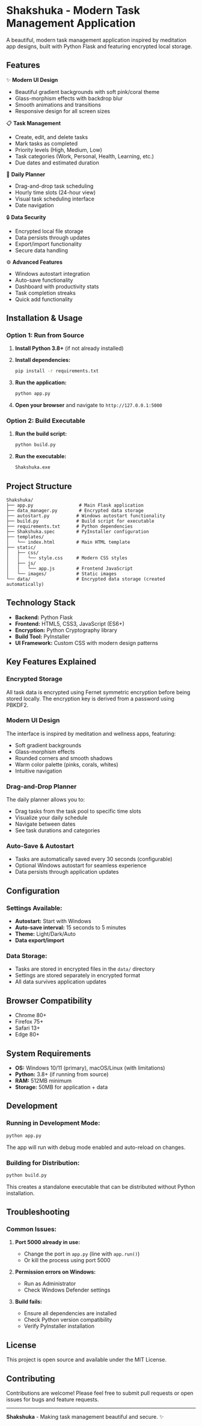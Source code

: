 # Shakshuka - Modern Task Management Application

A beautiful, modern task management application inspired by meditation app designs, built with Python Flask and featuring encrypted local storage.

## Features

✨ **Modern UI Design**
- Beautiful gradient backgrounds with soft pink/coral theme
- Glass-morphism effects with backdrop blur
- Smooth animations and transitions
- Responsive design for all screen sizes

📋 **Task Management**
- Create, edit, and delete tasks
- Mark tasks as completed
- Priority levels (High, Medium, Low)
- Task categories (Work, Personal, Health, Learning, etc.)
- Due dates and estimated duration

📅 **Daily Planner**
- Drag-and-drop task scheduling
- Hourly time slots (24-hour view)
- Visual task scheduling interface
- Date navigation

🔒 **Data Security**
- Encrypted local file storage
- Data persists through updates
- Export/import functionality
- Secure data handling

⚙️ **Advanced Features**
- Windows autostart integration
- Auto-save functionality
- Dashboard with productivity stats
- Task completion streaks
- Quick add functionality

## Installation & Usage

### Option 1: Run from Source

1. **Install Python 3.8+** (if not already installed)

2. **Install dependencies:**
   ```bash
   pip install -r requirements.txt
   ```

3. **Run the application:**
   ```bash
   python app.py
   ```

4. **Open your browser** and navigate to `http://127.0.0.1:5000`

### Option 2: Build Executable

1. **Run the build script:**
   ```bash
   python build.py
   ```

2. **Run the executable:**
   ```bash
   Shakshuka.exe
   ```

## Project Structure

```
Shakshuka/
├── app.py                 # Main Flask application
├── data_manager.py        # Encrypted data storage
├── autostart.py          # Windows autostart functionality
├── build.py              # Build script for executable
├── requirements.txt      # Python dependencies
├── Shakshuka.spec        # PyInstaller configuration
├── templates/
│   └── index.html        # Main HTML template
├── static/
│   ├── css/
│   │   └── style.css     # Modern CSS styles
│   ├── js/
│   │   └── app.js        # Frontend JavaScript
│   └── images/           # Static images
└── data/                 # Encrypted data storage (created automatically)
```

## Technology Stack

- **Backend:** Python Flask
- **Frontend:** HTML5, CSS3, JavaScript (ES6+)
- **Encryption:** Python Cryptography library
- **Build Tool:** PyInstaller
- **UI Framework:** Custom CSS with modern design patterns

## Key Features Explained

### Encrypted Storage
All task data is encrypted using Fernet symmetric encryption before being stored locally. The encryption key is derived from a password using PBKDF2.

### Modern UI Design
The interface is inspired by meditation and wellness apps, featuring:
- Soft gradient backgrounds
- Glass-morphism effects
- Rounded corners and smooth shadows
- Warm color palette (pinks, corals, whites)
- Intuitive navigation

### Drag-and-Drop Planner
The daily planner allows you to:
- Drag tasks from the task pool to specific time slots
- Visualize your daily schedule
- Navigate between dates
- See task durations and categories

### Auto-Save & Autostart
- Tasks are automatically saved every 30 seconds (configurable)
- Optional Windows autostart for seamless experience
- Data persists through application updates

## Configuration

### Settings Available:
- **Autostart:** Start with Windows
- **Auto-save interval:** 15 seconds to 5 minutes
- **Theme:** Light/Dark/Auto
- **Data export/import**

### Data Storage:
- Tasks are stored in encrypted files in the `data/` directory
- Settings are stored separately in encrypted format
- All data survives application updates

## Browser Compatibility

- Chrome 80+
- Firefox 75+
- Safari 13+
- Edge 80+

## System Requirements

- **OS:** Windows 10/11 (primary), macOS/Linux (with limitations)
- **Python:** 3.8+ (if running from source)
- **RAM:** 512MB minimum
- **Storage:** 50MB for application + data

## Development

### Running in Development Mode:
```bash
python app.py
```
The app will run with debug mode enabled and auto-reload on changes.

### Building for Distribution:
```bash
python build.py
```
This creates a standalone executable that can be distributed without Python installation.

## Troubleshooting

### Common Issues:

1. **Port 5000 already in use:**
   - Change the port in `app.py` (line with `app.run()`)
   - Or kill the process using port 5000

2. **Permission errors on Windows:**
   - Run as Administrator
   - Check Windows Defender settings

3. **Build fails:**
   - Ensure all dependencies are installed
   - Check Python version compatibility
   - Verify PyInstaller installation

## License

This project is open source and available under the MIT License.

## Contributing

Contributions are welcome! Please feel free to submit pull requests or open issues for bugs and feature requests.

---

**Shakshuka** - Making task management beautiful and secure. ✨

